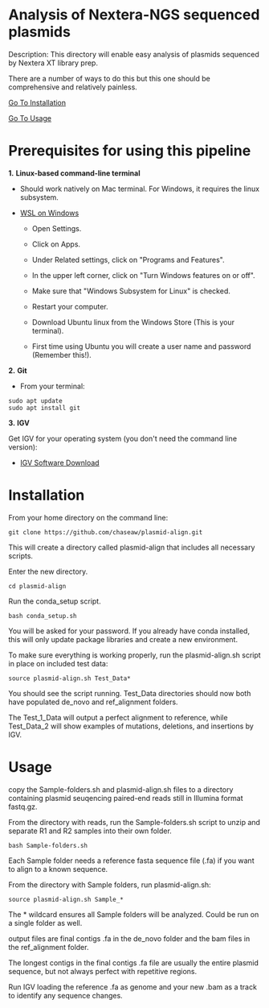 Analysis of Nextera-NGS sequenced plasmids
================================================================================
Description: This directory will enable easy analysis of plasmids sequenced by Nextera XT library prep.

There are a number of ways to do this but this one should be comprehensive and relatively painless.

[Go To Installation](#installation)

[Go To Usage](#usage)

Prerequisites for using this pipeline
================================================================================
**1.** **Linux-based command-line terminal**
  *  Should work natively on Mac terminal. For Windows, it requires the linux subsystem.
  
* [WSL on Windows](https://www.windowscentral.com/install-windows-subsystem-linux-windows-10)
  * Open Settings.
  
  *  Click on Apps.
    
  *  Under Related settings, click on "Programs and Features".
    
  *  In the upper left corner, click on "Turn Windows features on or off".
    
  *  Make sure that "Windows Subsystem for Linux" is checked.
  
  *  Restart your computer.
  
  *  Download Ubuntu linux from the Windows Store (This is your terminal).
  
  *  First time using Ubuntu you will create a user name and password (Remember this!).

**2.** **Git**

*  From your terminal:

```
sudo apt update
sudo apt install git
```

**3.** **IGV**

Get IGV for your operating system (you don't need the command line version):
* [IGV Software Download](http://software.broadinstitute.org/software/igv/download)


Installation
================================================================================
From your home directory on the command line:

```
git clone https://github.com/chaseaw/plasmid-align.git
```

This will create a directory called plasmid-align that includes all necessary scripts.

Enter the new directory.

```
cd plasmid-align
```
Run the conda_setup script.
```
bash conda_setup.sh
```
You will be asked for your password. If you already have conda installed, this will only update package libraries and create a new environment.

To make sure everything is working properly, run the plasmid-align.sh script in place on included test data:
```
source plasmid-align.sh Test_Data*
```
You should see the script running. Test_Data directories should now both have populated de_novo and ref_alignment folders.

The Test_1_Data will output a perfect alignment to reference, while Test_Data_2 will show examples of mutations, deletions, and insertions by IGV.

Usage
================================================================================
copy the Sample-folders.sh and plasmid-align.sh files to a directory containing plasmid seuqencing paired-end reads still in Illumina format fastq.gz.

From the directory with reads, run the Sample-folders.sh script to unzip and separate R1 and R2 samples into their own folder.

```
bash Sample-folders.sh
```
Each Sample folder needs a reference fasta sequence file (.fa) if you want to align to a known sequence.

From the directory with Sample folders, run plasmid-align.sh:

```
source plasmid-align.sh Sample_*
```

The * wildcard ensures all Sample folders will be analyzed. Could be run on a single folder as well.

output files are final contigs .fa in the de_novo folder and the bam files in the ref_alignment folder.

The longest contigs in the final contigs .fa file are usually the entire plasmid sequence, but not always perfect with repetitive regions.

Run IGV loading the reference .fa as genome and your new .bam as a track to identify any sequence changes.
